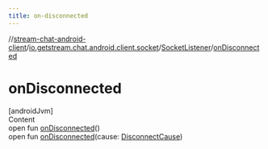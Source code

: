 ```yaml
---
title: on-disconnected
---
```

//[stream-chat-android-client](../../../index.md)/[io.getstream.chat.android.client.socket](../index.md)/[SocketListener](index.md)/[onDisconnected](onDisconnected.md)



# onDisconnected  
[androidJvm]  
Content  
open fun [onDisconnected](onDisconnected.md)()  
open fun [onDisconnected](onDisconnected.md)(cause: [DisconnectCause](../../io.getstream.chat.android.client.clientstate/DisconnectCause/index.md))  



